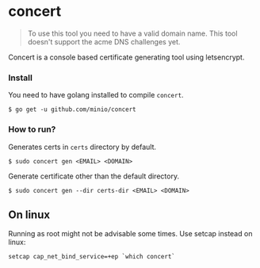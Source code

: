 # concert
<blockquote>
To use this tool you need to have a valid domain name. This tool doesn't support the acme DNS challenges yet.
</blockquote>

Concert is a console based certificate generating tool using letsencrypt.

### Install

You need to have golang installed to compile `concert`.
```
$ go get -u github.com/minio/concert
```

### How to run?

Generates certs in `certs` directory by default.
```
$ sudo concert gen <EMAIL> <DOMAIN>
```

Generate certificate other than the default directory.

```
$ sudo concert gen --dir certs-dir <EMAIL> <DOMAIN>
```

## On linux

Running as root might not be advisable some times. Use setcap instead on linux:
```
setcap cap_net_bind_service=+ep `which concert`
```
